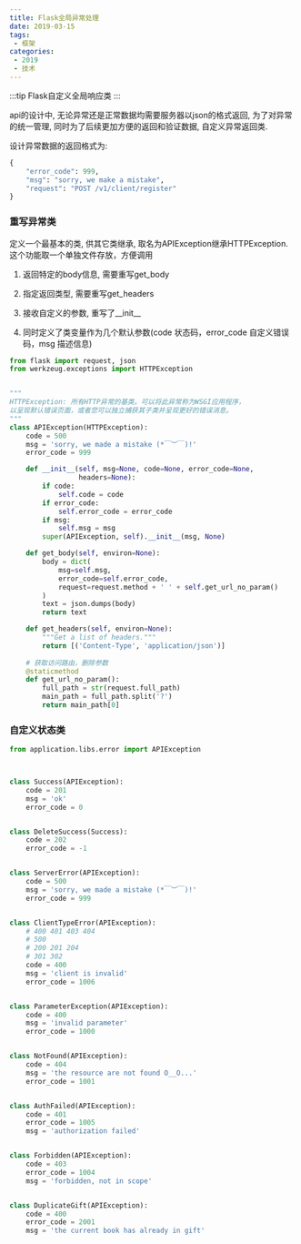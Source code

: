 ```yaml
---
title: Flask全局异常处理
date: 2019-03-15
tags:
 - 框架
categories:
 - 2019
 - 技术
---
```


:::tip
Flask自定义全局响应类
:::
<!-- more -->


api的设计中, 无论异常还是正常数据均需要服务器以json的格式返回, 为了对异常的统一管理, 同时为了后续更加方便的返回和验证数据, 自定义异常返回类.

设计异常数据的返回格式为:
``` python
{
    "error_code": 999,
    "msg": "sorry, we make a mistake",
    "request": "POST /v1/client/register"
}
```

### 重写异常类
定义一个最基本的类, 供其它类继承, 取名为APIException继承HTTPException.
这个功能取一个单独文件存放，方便调用

1. 返回特定的body信息, 需要重写get_body

2. 指定返回类型, 需要重写get_headers

3. 接收自定义的参数, 重写了__init__

4. 同时定义了类变量作为几个默认参数(code 状态码，error_code 自定义错误码，msg 描述信息)
``` py
from flask import request, json
from werkzeug.exceptions import HTTPException


""" 
HTTPException: 所有HTTP异常的基类。可以将此异常称为WSGI应用程序，
以呈现默认错误页面，或者您可以独立捕获其子类并呈现更好的错误消息。
"""
class APIException(HTTPException):
    code = 500
    msg = 'sorry, we made a mistake (*￣︶￣)!'
    error_code = 999

    def __init__(self, msg=None, code=None, error_code=None,
                 headers=None):
        if code:
            self.code = code
        if error_code:
            self.error_code = error_code
        if msg:
            self.msg = msg
        super(APIException, self).__init__(msg, None)

    def get_body(self, environ=None):
        body = dict(
            msg=self.msg,
            error_code=self.error_code,
            request=request.method + ' ' + self.get_url_no_param()
        )
        text = json.dumps(body)
        return text

    def get_headers(self, environ=None):
        """Get a list of headers."""
        return [('Content-Type', 'application/json')]
    
	# 获取访问路由，删除参数
    @staticmethod
    def get_url_no_param():
        full_path = str(request.full_path)
        main_path = full_path.split('?')
        return main_path[0]
```

### 自定义状态类
``` py
from application.libs.error import APIException



class Success(APIException):
    code = 201
    msg = 'ok'
    error_code = 0


class DeleteSuccess(Success):
    code = 202
    error_code = -1


class ServerError(APIException):
    code = 500
    msg = 'sorry, we made a mistake (*￣︶￣)!'
    error_code = 999


class ClientTypeError(APIException):
    # 400 401 403 404
    # 500
    # 200 201 204
    # 301 302
    code = 400
    msg = 'client is invalid'
    error_code = 1006


class ParameterException(APIException):
    code = 400
    msg = 'invalid parameter'
    error_code = 1000


class NotFound(APIException):
    code = 404
    msg = 'the resource are not found O__O...'
    error_code = 1001


class AuthFailed(APIException):
    code = 401
    error_code = 1005
    msg = 'authorization failed'


class Forbidden(APIException):
    code = 403
    error_code = 1004
    msg = 'forbidden, not in scope'


class DuplicateGift(APIException):
    code = 400
    error_code = 2001
    msg = 'the current book has already in gift'
```
